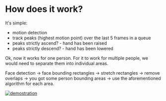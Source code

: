 # How does it work?
It's simple:
- motion detection
- track peaks (highest motion point) over the last 5 frames in a queue
- peaks strictly ascend? - hand has been raised
- peaks strictly descend? - hand has been lowered

Ok, now it works for one person. For it to work for multiple people, we would need to separate them into individual areas.

Face detection -> face bounding rectangles -> stretch rectangles -> remove overlaps -> you got some person bounding areas -> use the aforementioned algorithm for each area.

[![demostration](http://img.youtube.com/vi/LFfiU21jzaU/0.jpg)](https://youtu.be/LFfiU21jzaU)
